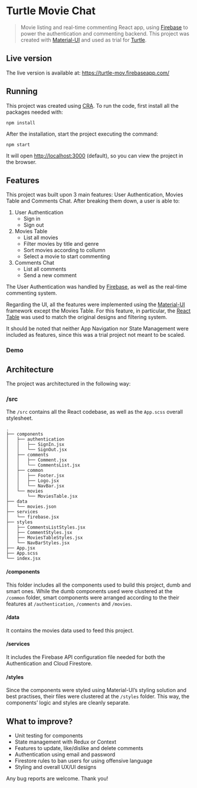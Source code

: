 # Turtle Movie Chat

> Movie listing and real-time commenting React app, using [Firebase](https://firebase.google.com/) to power the authentication and commenting backend.
> This project was created with [Material-UI](https://material-ui.com/) and used as trial for [Turtle](https://www.turtle.dev/).

## Live version

The live version is available at: <https://turtle-mov.firebaseapp.com/>

## Running

This project was created using [CRA](https://github.com/facebook/create-react-app).
To run the code, first install all the packages needed with:

`npm install`

After the installation, start the project executing the command:

`npm start`

It will open [http://localhost:3000](http://localhost:3000) (default),
so you can view the project in the browser.

## Features

This project was built upon 3 main features: User Authentication, Movies Table and Comments Chat.
After breaking them down, a user is able to:

1. User Authentication
    * Sign in
    * Sign out
2. Movies Table
    * List all movies
    * Filter movies by title and genre
    * Sort movies according to collumn
    * Select a movie to start commenting
3. Comments Chat
    * List all comments
    * Send a new comment

The User Authentication was handled by [Firebase](https://firebase.google.com/), as well as the real-time commenting system.

Regarding the UI, all the features were implemented using the [Material-UI](https://material-ui.com/) framework except the Movies Table.
For this feature, in particular, the [React Table](https://react-table.tanstack.com/) was used to match the original designs and filtering system.

It should be noted that neither App Navigation nor State Management were included as features,
since this was a trial project not meant to be scaled.

### Demo



## Architecture

The project was architectured in the following way:

### /src

The `/src` contains all the React codebase, as well as the `App.scss` overall stylesheet.

```
.
├── components
│   ├── authentication
│   │   ├── SignIn.jsx
│   │   └── SignOut.jsx
│   ├── comments
│   │   ├── Comment.jsx
│   │   └── CommentsList.jsx
│   ├── common
│   │   ├── Footer.jsx
│   │   ├── Logo.jsx
│   │   └── NavBar.jsx
│   └── movies
│       └── MoviesTable.jsx
├── data
│   └── movies.json
├── services
│   └── firebase.jsx
├── styles
│   ├── CommentsListStyles.jsx
│   ├── CommentStyles.jsx
│   ├── MoviesTableStyles.jsx
│   └── NavBarStyles.jsx
├── App.jsx
├── App.scss
└── index.jsx

```

#### /components

This folder includes all the components used to build this project, dumb and smart ones.
While the dumb components used were clustered at the `/common` folder, smart components were
arranged according to the their features at `/authentication`, `/comments` and `/movies`.

#### /data

It contains the movies data used to feed this project. 

#### /services

It includes the Firebase API configuration file needed for both the Authentication and Cloud Firestore.

#### /styles

Since the components were styled using Material-UI’s styling solution and best practises,
their files were clustered at the `/styles` folder. This way, the components’ logic and styles
are cleanly separate.

## What to improve?

* Unit testing for components
* State management with Redux or Context
* Features to update, like/dislike and delete comments
* Authentication using email and password
* Firestore rules to ban users for using offensive language
* Styling and overall UX/UI designs

Any bug reports are welcome. Thank you!